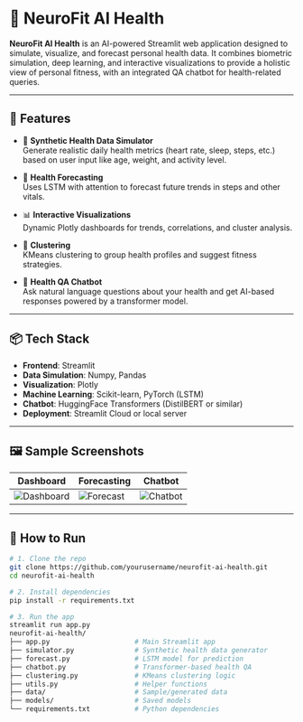 # 🧠 NeuroFit AI Health

**NeuroFit AI Health** is an AI-powered Streamlit web application designed to simulate, visualize, and forecast personal health data. It combines biometric simulation, deep learning, and interactive visualizations to provide a holistic view of personal fitness, with an integrated QA chatbot for health-related queries.

---

## 🚀 Features

- 💾 **Synthetic Health Data Simulator**  
  Generate realistic daily health metrics (heart rate, sleep, steps, etc.) based on user input like age, weight, and activity level.

- 🤖 **Health Forecasting**  
  Uses LSTM with attention to forecast future trends in steps and other vitals.

- 📊 **Interactive Visualizations**  
  Dynamic Plotly dashboards for trends, correlations, and cluster analysis.

- 🧠 **Clustering**  
  KMeans clustering to group health profiles and suggest fitness strategies.

- 💬 **Health QA Chatbot**  
  Ask natural language questions about your health and get AI-based responses powered by a transformer model.

---

## 📦 Tech Stack

- **Frontend**: Streamlit
- **Data Simulation**: Numpy, Pandas
- **Visualization**: Plotly
- **Machine Learning**: Scikit-learn, PyTorch (LSTM)
- **Chatbot**: HuggingFace Transformers (DistilBERT or similar)
- **Deployment**: Streamlit Cloud or local server

---

## 🖼️ Sample Screenshots

| Dashboard | Forecasting | Chatbot |
|----------|-------------|--------|
| ![Dashboard](https://via.placeholder.com/300x200) | ![Forecast](https://via.placeholder.com/300x200) | ![Chatbot](https://via.placeholder.com/300x200) |

---

## 🧪 How to Run

```bash
# 1. Clone the repo
git clone https://github.com/yourusername/neurofit-ai-health.git
cd neurofit-ai-health

# 2. Install dependencies
pip install -r requirements.txt

# 3. Run the app
streamlit run app.py
neurofit-ai-health/
├── app.py                     # Main Streamlit app
├── simulator.py               # Synthetic health data generator
├── forecast.py                # LSTM model for prediction
├── chatbot.py                 # Transformer-based health QA
├── clustering.py              # KMeans clustering logic
├── utils.py                   # Helper functions
├── data/                      # Sample/generated data
├── models/                    # Saved models
└── requirements.txt           # Python dependencies
